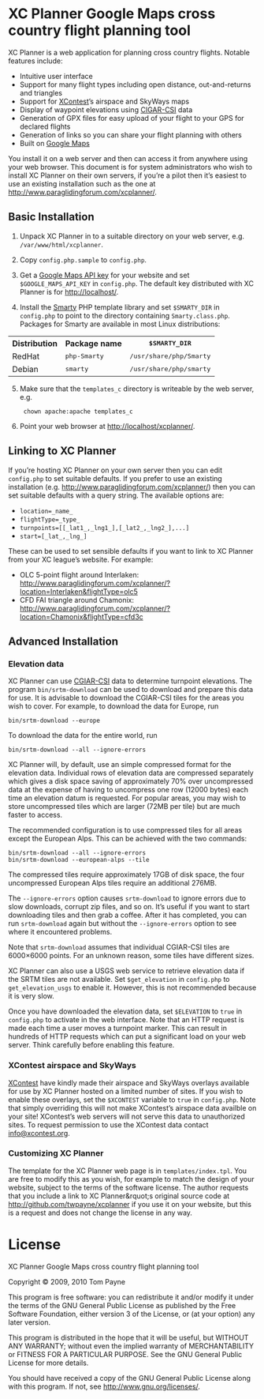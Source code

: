 XC Planner Google Maps cross country flight planning tool
=========================================================

XC Planner is a web application for planning cross country flights.  Notable features include:

* Intuitive user interface
* Support for many flight types including open distance, out-and-returns and triangles
* Support for [XContest](http://www.xcontest.org/)&rsquo;s airspace and SkyWays maps
* Display of waypoint elevations using [CIGAR-CSI](http://srtm.csi.cgiar.org/) data
* Generation of GPX files for easy upload of your flight to your GPS for declared flights
* Generation of links so you can share your flight planning with others
* Built on [Google Maps](http://maps.google.com)

You install it on a web server and then can access it from anywhere using your web browser.  This document is for system administrators who wish to install XC Planner on their own servers, if you&rsquo;re a pilot then it&rsquo;s easiest to use an existing installation such as the one at <http://www.paraglidingforum.com/xcplanner/>.


Basic Installation
------------------

1. Unpack XC Planner in to a suitable directory on your web server, e.g. `/var/www/html/xcplanner`.

2. Copy `config.php.sample` to `config.php`.

3. Get a [Google Maps API key](http://code.google.com/apis/maps/signup.html) for your website and set `$GOOGLE_MAPS_API_KEY` in `config.php`.  The default key distributed with XC Planner is for <http://localhost/>.

4. Install the [Smarty](http://www.smarty.net/) PHP template library and set `$SMARTY_DIR` in `config.php` to point to the directory containing `Smarty.class.php`.  Packages for Smarty are available in most Linux distributions:
  <table>
	<tr><th> Distribution </th><th>     Package name      </th><th><tt> $SMARTY_DIR           </tt></th></tr>
	<tr><td> RedHat       </td><td><tt> php-Smarty   </tt></td><td><tt> /usr/share/php/Smarty </tt></td></tr>
	<tr><td> Debian       </td><td><tt> smarty       </tt></td><td><tt> /usr/share/php/smarty </tt></td></tr>
  </table>

5. Make sure that the `templates_c` directory is writeable by the web server, e.g.

		chown apache:apache templates_c

6. Point your web browser at <http://localhost/xcplanner/>.


Linking to XC Planner
---------------------

If you&rsquo;re hosting XC Planner on your own server then you can edit `config.php` to set suitable defaults.  If you prefer to use an existing installation (e.g. <http://www.paraglidingforum.com/xcplanner/>) then you can set suitable defaults with a query string.  The available options are:

* `location=_name_`
* `flightType=_type_`
* `turnpoints=[[_lat1_,_lng1_],[_lat2_,_lng2_],...]`
* `start=[_lat_,_lng_]`

These can be used to set sensible defaults if you want to link to XC Planner from your XC league&rsquo;s website.  For example:

* OLC 5-point flight around Interlaken: <http://www.paraglidingforum.com/xcplanner/?location=Interlaken&flightType=olc5>
* CFD FAI triangle around Chamonix: <http://www.paraglidingforum.com/xcplanner/?location=Chamonix&flightType=cfd3c>


Advanced Installation
---------------------

### Elevation data ###

XC Planner can use [CGIAR-CSI](http://srtm.csi.cgiar.org/) data to determine turnpoint elevations.  The program `bin/srtm-download` can be used to download and prepare this data for use.  It is advisable to download the CGIAR-CSI tiles for the areas you wish to cover. For example, to download the data for Europe, run

	bin/srtm-download --europe

To download the data for the entire world, run

	bin/srtm-download --all --ignore-errors

XC Planner will, by default, use an simple compressed format for the elevation data.  Individual rows of elevation data are compressed separately which gives a disk space saving of approximately 70% over uncompressed data at the expense of having to uncompress one row (12000 bytes) each time an elevation datum is requested.  For popular areas, you may wish to store uncompressed tiles which are larger (72MB per tile) but are much faster to access.

The recommended configuration is to use compressed tiles for all areas except the European Alps.  This can be achieved with the two commands:

	bin/srtm-download --all --ignore-errors
	bin/srtm-download --european-alps --tile

The compressed tiles require approximately 17GB of disk space, the four uncompressed European Alps tiles require an additional 276MB.

The `--ignore-errors` option causes `srtm-download` to ignore errors due to slow downloads, corrupt zip files, and so on.  It&rsquo;s useful if you want to start downloading tiles and then grab a coffee.  After it has completed, you can run `srtm-download` again but without the `--ignore-errors` option to see where it encountered problems.

Note that `srtm-download` assumes that individual CGIAR-CSI tiles are 6000&times;6000 points.  For an unknown reason, some tiles have different sizes.

XC Planner can also use a USGS web service to retrieve elevation data if the SRTM tiles are not available.  Set `$get_elevation` in `config.php` to `get_elevation_usgs` to enable it.  However, this is not recommended because it is very slow.

Once you have downloaded the elevation data, set `$ELEVATION` to `true` in `config.php` to activate in the web interface.  Note that an HTTP request is made each time a user moves a turnpoint marker.  This can result in hundreds of HTTP requests which can put a significant load on your web server.  Think carefully before enabling this feature.

### XContest airspace and SkyWays ###

[XContest](http://www.xcontest.org/) have kindly made their airspace and SkyWays overlays available for use by XC Planner hosted on a limited number of sites.  If you wish to enable these overlays, set the `$XCONTEST` variable to `true` in `config.php`.  Note that simply overriding this will not make XContest&rsquo;s airspace data availble on your site!  XContest&rsquo;s web servers will not serve this data to unauthorized sites. To request permission to use the XContest data contact [info@xcontest.org](mailto:info@xcontest.org).


### Customizing XC Planner ###

The template for the XC Planner web page is in `templates/index.tpl`.  You are free to modify this as you wish, for example to match the design of your website, subject to the terms of the software license. The author requests that you include a link to XC Planner&rquot;s original source code at <http://github.com/twpayne/xcplanner> if you use it on your website, but this is a request and does not change the license in any way.


License
=======

XC Planner Google Maps cross country flight planning tool

Copyright &copy; 2009, 2010 Tom Payne

This program is free software: you can redistribute it and/or modify it under the terms of the GNU General Public License as published by the Free Software Foundation, either version 3 of the License, or (at your option) any later version.

This program is distributed in the hope that it will be useful, but WITHOUT ANY WARRANTY; without even the implied warranty of MERCHANTABILITY or FITNESS FOR A PARTICULAR PURPOSE.  See the GNU General Public License for more details.

You should have received a copy of the GNU General Public License along with this program.  If not, see <http://www.gnu.org/licenses/>.
